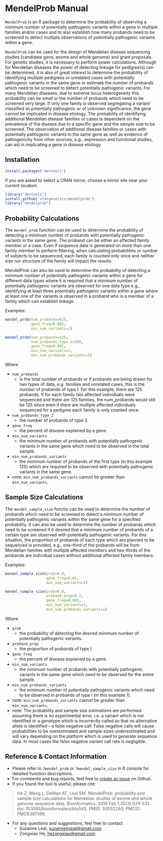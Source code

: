 # MendelProb Manual

`MendelProb` is an R package to determine the probability of observing a minimum number of potentially pathogenic variants within a gene in multiple families and/or cases and to also establish how many probands need to be screened to detect multiple observations of potentially pathogenic variants within a gene. 

`MendelProb` can be used for the design of Mendelian disease sequencing studies (candidate gene, exome and whole genome) and grant proposals. For genetic studies, it is necessary to perform power calculations. Although for Mendelian diseases the power of detecting linkage for pedigree(s) can be determined, it is also of great interest to determine the probability of identifying multiple pedigrees or unrelated cases with potentially pathogenic variants in the same gene or estimate the number of probands which need to be screened to detect potentially pathogenic variants. For many Mendelian diseases, due to extreme locus heterogeneity this probability can be small or the number of probands which need to be screened very large. If only one family is observed segregating a variant classified as potentially pathogenic or of unknown significance, the gene cannot be implicated in disease etiology. The probability of identifying additional Mendelian disease families or cases is dependent on the prevalence of the disease due to a specific gene and the sample size to be screened. The observation of additional disease families or cases with potentially pathogenic variants in the same gene as well as evidence of pathogenicity from other sources, e.g., expression and functional studies, can aid in implicating a gene in disease etiology. 

## Installation

```R
install.packages("devtools")
```

If you are asked to select a CRAN mirror, choose a mirror site near your current location.

```R
library("devtools")
install_github('statgenetics/mendelprob')
library("mendelprob")
```

## Probability Calculations

The `mendel_prob` function can be used to determine the probability of detecting a minimum number of probands with potentially pathogenic variants in the same gene. The proband can be either an affected family member or a case. Even if sequence data is generated on more than one family member to perform filtering, when calculating probabilities or number of subjects to be sequenced, each family is counted only once and neither size nor structure of the family will impact the results. 

MendelProb can also be used to determine the probability of detecting a minimum number of potentially pathogenic variants within a gene for different data types where it is required that a minimum number of potentially pathogenic variants are observed for one data type e.g., identifying at least three potentially pathogenic variants within a gene where at least one of the variants is observed in a proband who is a member of a family which can establish linkage.

Examples:

```R
mendel_prob(num_probands=625, 
            gene_freq=0.005,
            min_num_variants=2)

mendel_prob(num_probands=125, 
            num_probands_type_2=500, 
            gene_freq=0.005,
            min_num_variants=2, 
            min_num_probands_variants=1)
```

Where

- `num_probands`
  - is the total number of probands or if probands are being drawn for two types of data, e.g. families and unrelated cases, this is the number of probands of type I. For this example, there are 125 probands. If for each family two affected individuals were sequenced and there are 125 families, the num_probands would still be 125 since even if there are multiple affected individuals sequenced for a pedigree each family is only counted once.
- `num_probands_type_2`
  - the number of probands of type 2.
- `gene_freq` 
  - the percent of disease explained by a gene.
- `min_num_variants` 
  - the minimum number of probands with potentially pathogenic variants in the same gene which need to be observed in the total sample. 
- `min_num_probands_variants` 
  - the minimum number of probands of the first type (in this example 125) which are required to be observed with potentially pathogenic variants in the same gene.
- note:  `min_num_probands_variants` cannot be greater than `min_num_variants`.

## Sample Size Calculations

The `mendel_sample_size` functio can be used to determine the number of probands which need to be screened to detect a minimum number of potentially pathogenic variants within the same gene for a specified probability. It can also be used to determine the number of probands which need to be screened if it desired that a minimum number of probands of a certain type are observed with potentially pathogenic variants. For this situation, the proportion of probands of each type which are planned to be sequenced is provided, e.g., one-third of the probands will be from Mendelian families with multiple affected members and two-thirds of the probands are individual cases without additional affected family members.

Examples:

```R
mendel_sample_size(prob=0.8, 
                   gene_freq=0.01,
                   min_num_variants=2)

mendel_sample_size(prob=0.8, 
                   proband_prop=0.3,
                   gene_freq=0.005,
                   min_num_variants=3, 
                   min_num_probands_variants=1) 
```

Where

- `prob`
  - the probability of detecting the desired minimum number of potentially pathogenic variants.
- `proband_prop` 
  - the proportion of probands of type I.
- `gene_freq` 
  - the percent of disease explained by a gene.
- `min_num_variants` 
  - the minimum number of probands with potentially pathogenic variants in the same gene which need to be observed for the entire sample. 
- `min_num_probands_variants` 
  - the minimum number of potentially pathogenic variants which need to be observed in probands of type I (in this example 1). 
- note: `min_num_probands_variants` cannot be greater than `min_num_variants`.
- note: The probability and sample size estimations are performed assuming there is no experimental error, i.e. a variant which is not identified or a genotype which is incorrectly called so that no alternative allele is identified – a false negative call.  False negative calls will cause probabilities to be overestimated and sample sizes underestimated and will vary depending on the platform which is used to generate sequence data. In most cases the false negative variant call rate is negligible. 

## Reference & Contact **Information**

+ Please refer to `?mendel_prob` or `?mendel_sample_size` in R console for detailed function descriptions. 
+ For comments and bug reports, feel free to [create an issue](https://github.com/statgenetics/mendelprob/issues) on Github.
+ If you found the tool is useful, please cite:

>He Z, Wang L, DeWan AT, Leal SM. MendelProb: probability and sample size calculations for Mendelian studies of exome and whole genome sequence data. Bioinformatics. 2019 Feb 1;35(3):529-531. doi: 10.1093/bioinformatics/bty542. PMID: 30032240; PMCID: PMC6397596.

+ For any questions and suggestions, feel free to contact
  + Suzanne Leal, suzannemleal@gmail.com
  + Zongxiao He, hezongxiao@gmail.com





